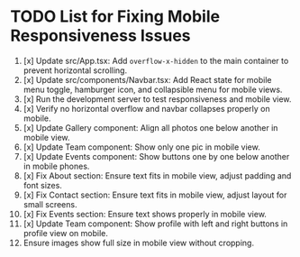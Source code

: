 # TODO List for Fixing Mobile Responsiveness Issues

1. [x] Update src/App.tsx: Add `overflow-x-hidden` to the main container to prevent horizontal scrolling.
2. [x] Update src/components/Navbar.tsx: Add React state for mobile menu toggle, hamburger icon, and collapsible menu for mobile views.
3. [x] Run the development server to test responsiveness and mobile view.
4. [x] Verify no horizontal overflow and navbar collapses properly on mobile.
5. [x] Update Gallery component: Align all photos one below another in mobile view.
6. [x] Update Team component: Show only one pic in mobile view.
7. [x] Update Events component: Show buttons one by one below another in mobile phones.
8. [x] Fix About section: Ensure text fits in mobile view, adjust padding and font sizes.
9. [x] Fix Contact section: Ensure text fits in mobile view, adjust layout for small screens.
10. [x] Fix Events section: Ensure text shows properly in mobile view.
11. [x] Update Team component: Show profile with left and right buttons in profile view on mobile.
12. Ensure images show full size in mobile view without cropping.
